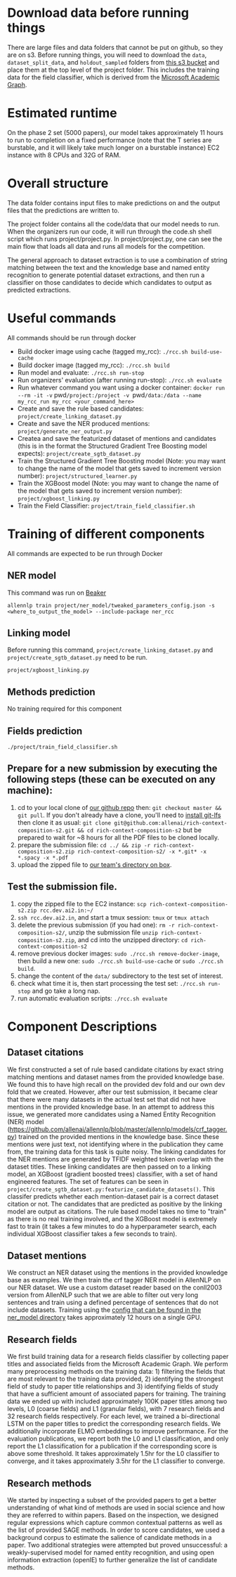 # Download data before running things
There are large files and data folders that cannot be put on github, so they are on s3. Before running things, you will need to download the `data`, `dataset_split_data`, and `holdout_sampled` folders from [this s3 bucket](https://s3.console.aws.amazon.com/s3/buckets/ai2-s2-rcc/?region=us-west-2&tab=overview) and place them at the top level of the project folder. This includes the training data for the field classifier, which is derived from the [Microsoft Academic Graph](https://aka.ms/msracad).

# Estimated runtime

On the phase 2 set (5000 papers), our model takes approximately 11 hours to run to completion on a fixed performance (note that the T series are burstable, and it will likely take much longer on a burstable instance) EC2 instance with 8 CPUs and 32G of RAM.

# Overall structure

The data folder contains input files to make predictions on and the output files that the predictions are written to.

The project folder contains all the code/data that our model needs to run. When the organizers run our code, it will run through the code.sh shell script which runs project/project.py. In project/project.py, one can see the main flow that loads all data and runs all models for the competition.

The general approach to dataset extraction is to use a combination of string matching between the text and the knowledge base and named entity recognition to generate potential dataset extractions, and then run a classifier on those candidates to decide which candidates to output as predicted extractions.

# Useful commands

All commands should be run through docker

- Build docker image using cache (tagged my_rcc): `./rcc.sh build-use-cache`
- Build docker image (tagged my_rcc): `./rcc.sh build`
- Run model and evaluate: `./rcc.sh run-stop`
- Run organizers' evaluation (after running run-stop): `./rcc.sh evaluate`
- Run whatever command you want using a docker container: `docker run --rm -it -v` pwd`/project:/project -v `pwd`/data:/data --name my_rcc_run my_rcc <your_command_here>`
- Create and save the rule based candidates: `project/create_linking_dataset.py`
- Create and save the NER produced mentions:
`project/generate_ner_output.py`
- Createa and save the featurized dataset of mentions and candidates (this is in the format the Structured Gradient Tree Boosting model expects): `project/create_sgtb_dataset.py`
- Train the Structured Gradient Tree Boosting model (Note: you may want to change the name of the model that gets saved to increment version number): `project/structured_learner.py`
- Train the XGBoost model (Note: you may want to change the name of the model that gets saved to increment version number): `project/xgboost_linking.py`
- Train the Field Classifier: `project/train_field_classifier.sh`

# Training of different components
All commands are expected to be run through Docker

## NER model
This command was run on [Beaker](https://beaker.org/)

`allennlp train project/ner_model/tweaked_parameters_config.json -s <where_to_output_the_model> --include-package ner_rcc`

## Linking model
Before running this command, `project/create_linking_dataset.py` and `project/create_sgtb_dataset.py` need to be run.

`project/xgboost_linking.py`

## Methods prediction
No training required for this component

## Fields prediction
`./project/train_field_classifier.sh`


## Prepare for a new submission by executing the following steps (these can be executed on any machine):
1. cd to your local clone of [our github repo](https://github.com/allenai/rich-context-composition-s2) then: `git checkout master && git pull`. If you don't already have a clone, you'll need to [install git-lfs](https://git-lfs.github.com) then clone it as usual: `git clone git@github.com:allenai/rich-context-composition-s2.git && cd rich-context-composition-s2` but be prepared to wait for ~8 hours for all the PDF files to be cloned locally.
2. prepare the submission file: `cd ../ && zip -r rich-context-composition-s2.zip rich-context-composition-s2/ -x *.git* -x *.spacy -x *.pdf`
3. upload the zipped file to [our team's directory on box](https://app.box.com/folder/55203588026).

## Test the submission file.
1. copy the zipped file to the EC2 instance: `scp rich-context-composition-s2.zip rcc.dev.ai2.in:~/`
2. `ssh rcc.dev.ai2.in`, and start a tmux session: `tmux` or `tmux attach`
3. delete the previous submission (if you had one): `rm -r rich-context-composition-s2/`, unzip the submission file `unzip rich-context-composition-s2.zip`, and cd into the unzipped directory: `cd rich-context-composition-s2`
4. remove previous docker images: `sudo ./rcc.sh remove-docker-image`, then build a new one: `sudo ./rcc.sh build-use-cache` or `sudo ./rcc.sh build`.
5. change the content of the `data/` subdirectory to the test set of interest.
6. check what time it is, then start processing the test set: `./rcc.sh run-stop` and go take a long nap.
7. run automatic evaluation scripts: `./rcc.sh evaluate`

# Component Descriptions

## Dataset citations

We first constructed a set of rule based candidate citations by exact string matching mentions and dataset names from the provided knowledge base. We found this to have high recall on the provided dev fold and our own dev fold that we created. However, after our test submission, it became clear that there were many datasets in the actual test set that did not have mentions in the provided knowledge base. In an attempt to address this issue, we generated more candidates using a Named Entity Recognition (NER) model (https://github.com/allenai/allennlp/blob/master/allennlp/models/crf_tagger.py) trained on the provided mentions in the knowledge base. Since these mentions were just text, not identifying where in the publication they came from, the training data for this task is quite noisy. The linking candidates for the NER mentions are generated by TFIDF weighted token overlap with the dataset titles. These linking candidates are then passed on to a linking model, an XGBoost (gradient boosted trees) classifier, with a set of hand engineered features. The set of features can be seen in `project/create_sgtb_dataset.py:featurize_candidate_datasets()`. This classifer predicts whether each mention-dataset pair is a correct dataset citation or not. The candidates that are predicted as positive by the linking model are output as citations. The rule based model takes no time to "train" as there is no real training involved, and the XGBoost model is extremely fast to train (it takes a few minutes to do a hyperparameter search, each individual XGBoost classifier takes a few seconds to train).

## Dataset mentions

We construct an NER dataset using the mentions in the provided knowledge base as examples. We then train the crf tagger NER model in AllenNLP on our NER dataset. We use a custom dataset reader based on the conll2003 version from AllenNLP such that we are able to filter out very long sentences and train using a defined percentage of sentences that do not include datasets. Training using the [config that can be found in the ner_model directory](https://github.com/allenai/rich-context-composition-s2/blob/master/project/ner_model/model/config.json) takes approximately 12 hours on a single GPU.

## Research fields

We first build training data for a research fields classifier by collecting paper titles and associated fields from the Microsoft Academic Graph. We perform many preprocessing methods on the training data: 1) filtering the fields that are most relevant to the training data provided, 2) identifying the strongest field of study to paper title relationships and 3) identifying fields of study that have a sufficient amount of associated papers for training. The training data we ended up with included approximately 100K paper titles among two levels, L0 (coarse fields) and L1 (granular fields), with 7 research fields and 32 research fields respectively. For each level, we trained a bi-directional LSTM on the paper titles to predict the corresponding research fields. We additionally incorporate ELMO embeddings to improve performance. For the evaluation publications, we report both the L0 and L1 classification, and only report the L1 classification for a publication if the corresponding score is above some threshold. It takes approximately 1.5hr for the L0 classifier to converge, and it takes approximately 3.5hr for the L1 classifier to converge.

## Research methods

We started by inspecting a subset of the provided papers to get a better understanding of what kind of methods are used in social science and how they are referred to within papers. Based on the inspection, we designed regular expressions which capture common contextual patterns as well as the list of provided SAGE methods. In order to score candidates, we used a background corpus to estimate the salience of candidate methods in a paper. Two additional strategies were attempted but proved unsuccessful: a weakly-supervised model for named entity recognition, and using open information extraction (openIE) to further generalize the list of candidate methods.
